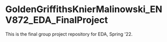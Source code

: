 # GoldenGriffithsKnierMalinowski_ENV872_EDA_FinalProject
This is the final group project repository for EDA, Spring '22. 

